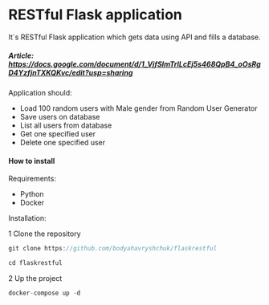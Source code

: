 # RESTful Flask application
It`s RESTful Flask application which gets data using API and fills a database.

##### Article: https://docs.google.com/document/d/1_VjfSImTrlLcEj5s468QpB4_oOsRgD4YzfjnTXKQKvc/edit?usp=sharing

Application should:
* Load 100 random users with Male gender from Random User Generator
* Save users on database
* List all users from database
* Get one specified user
* Delete one specified user



#### How to install

Requirements:
* Python
* Docker

Installation:

1 Clone the repository
```java
git clone https://github.com/bodyahavryshchuk/flaskrestful

cd flaskrestful
```
2 Up the project
```java
docker-compose up -d
```